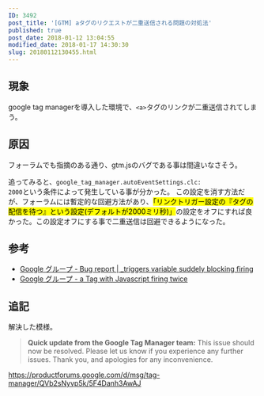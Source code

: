 ```yaml
---
ID: 3492
post_title: '[GTM] aタグのリクエストが二重送信される問題の対処法'
published: true
post_date: 2018-01-12 13:04:55
modified_date: 2018-01-17 14:30:30
slug: 20180112130455.html
---
```

<h2>現象</h2>

google tag managerを導入した環境で、<code>&lt;a&gt;</code>タグのリンクが二重送信されてしまう。

<!--more-->

<h2>原因</h2>

フォーラムでも指摘のある通り、gtm.jsのバグである事は間違いなさそう。

追ってみると、<code>google_tag_manager.autoEventSettings.clc: 2000</code>という条件によって発生している事が分かった。
この設定を消す方法だが、フォーラムには暫定的な回避方法があり、<mark>「リンクトリガー設定の『タグの配信を待つ』という設定(デフォルトが2000ミリ秒)」</mark>の設定をオフにすれば良かった。この設定オフにする事で二重送信は回避できるようになった。

<h2>参考</h2>

<ul>
<li><a href="https://productforums.google.com/forum/#!topic/tag-manager/ws4tDK5bpq0;context-place=forum/tag-manager">Google グループ - Bug report | _triggers variable suddely blocking firing</a></li>
<li><a href="https://productforums.google.com/forum/#!topic/tag-manager/QVb2sNyvp5k;context-place=forum/tag-manager">Google グループ - a Tag with Javascript firing twice</a></li>
</ul>

<h2>追記</h2>

解決した模様。

<blockquote>
  <strong>Quick update from the Google Tag Manager team:</strong> This issue should now be resolved. Please let us know if you experience any further issues. Thank you, and apologies for any inconvenience.
</blockquote>

https://productforums.google.com/d/msg/tag-manager/QVb2sNyvp5k/5F4Danh3AwAJ
